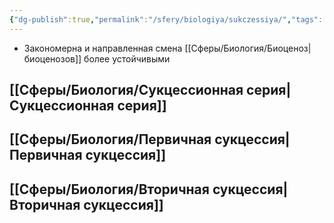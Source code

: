 ```yaml
---
{"dg-publish":true,"permalink":"/sfery/biologiya/sukczessiya/","tags":["Экология"]}
---
```


- Закономерна и направленная смена [[Сферы/Биология/Биоценоз\|биоценозов]] более устойчивыми 
## [[Сферы/Биология/Сукцессионная серия\|Сукцессионная серия]] 
## [[Сферы/Биология/Первичная сукцессия\|Первичная сукцессия]] 
## [[Сферы/Биология/Вторичная сукцессия\|Вторичная сукцессия]]